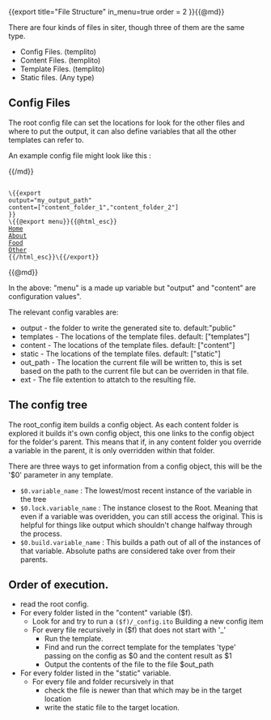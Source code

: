 {{export
title="File Structure"
in_menu=true
order = 2
}}{{@md}}

There are four kinds of files in siter, though three of them are the same type.

* Config Files. (templito)
* Content Files. (templito)
* Template Files. (templito)
* Static files. (Any type)

## Config Files

The root config file can set the locations for look for the other files and where to put the output, it can also define variables that all the other templates can refer to.

An example config file might look like this :

{{/md}}
<pre><code>
\{{export 
output="my_output_path"
content=["content_folder_1","content_folder_2"]
}}
\{{@export menu}}{{@html_esc}}
<a href="/">Home</a>
<a href="/about">About</a>
<a href="/food">Food</a>
<a href="/other">Other</a>
{{/html_esc}}\{{/export}}
</code></pre>

{{@md}}

In the above: "menu" is a made up variable but "output" and "content" are configuration values".

The relevant config varables are:

* output - the folder to write the generated site to. default:"public"
* templates - The locations of the template files. default: ["templates"]
* content  - The locations of the template files. default: ["content"]
* static - The locations of the template files. default: ["static"]
* out\_path - The location the current file will be written to, this is set based on the path to the current file but can be overriden in that file.
* ext - The file extention to attatch to the resulting file.

## The config tree

The root_config item builds a config object. As each content folder is explored it builds it's own config object, this one links to the config object for the folder's parent. This means that if, in any content folder you override a variable in the parent, it is only overridden within that folder.

There are three ways to get information from a config object, this will be the '$0' parameter in any template.

* ```$0.variable_name``` : The lowest/most recent instance of the variable in the tree
* ```$0.lock.variable_name``` : The instance closest to the Root.
    Meaning that even if a variable was overidden, you can still access the original. 
    This is helpful for things like output which shouldn't change halfway through the process.
* ```$0.build.variable_name``` : This builds a path out of all of the instances of that variable.  Absolute paths are considered take over from their parents.


## Order of execution.

* read the root config. 
* For every folder listed in the "content" variable ($f).
    * Look for and try to run a ```($f)/_config.ito``` Building a new config item
    * For every file recursively in ($f) that does not start with '_'
        * Run the template.
        * Find and run the correct template for the templates 'type'
            passing on the config as $0 and the content result as $1
        * Output the contents of the file to the file $out_path
* For every folder listed in the "static" variable.
    * For every file and folder recursively in that 
        *   check the file is newer than that which may be in the target location
        *   write the static file to the target location.



